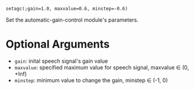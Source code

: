 ```
setagc(;gain=1.0, maxvalue=0.6, minstep=-0.6)
```

Set the automatic-gain-control module's parameters.

# Optional Arguments

  * `gain`: inital speech signal's gain value
  * `maxvalue`: specified maximum value for speech signal, maxvalue ∈ (0, +Inf)
  * `minstep`: minimum value to change the gain, minstep ∈ (-1, 0)

